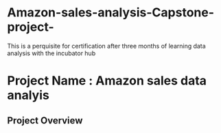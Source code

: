# Amazon-sales-analysis-Capstone-project-
This is a perquisite for certification after three months of learning data analysis with the incubator hub
# Project Name : Amazon sales data analyis

## Project Overview
